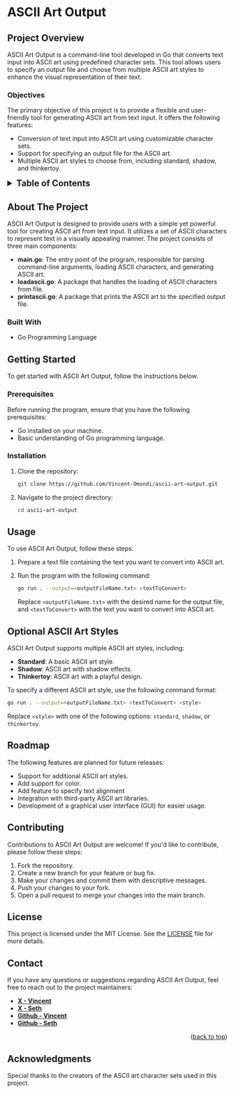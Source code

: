 # ASCII Art Output

## Project Overview

ASCII Art Output is a command-line tool developed in Go that converts text input into ASCII art using predefined character sets. This tool allows users to specify an output file and choose from multiple ASCII art styles to enhance the visual representation of their text.

### Objectives

The primary objective of this project is to provide a flexible and user-friendly tool for generating ASCII art from text input. It offers the following features:

- Conversion of text input into ASCII art using customizable character sets.
- Support for specifying an output file for the ASCII art.
- Multiple ASCII art styles to choose from, including standard, shadow, and thinkertoy.


<!-- TABLE OF CONTENTS -->
<details>
  <summary style="font-weight: bold; font-size: 1.4em;" >Table of Contents</summary>
  <ol>
    <li>
      <a href="#about-the-project">About The Project</a>
      <ul>
        <li><a href="#built-with">Built With</a></li>
      </ul>
    </li>
    <li>
      <a href="#getting-started">Getting Started</a>
      <ul>
        <li><a href="#prerequisites">Prerequisites</a></li>
        <li><a href="#installation">Installation</a></li>
      </ul>
    </li>
    <li><a href="#usage">Usage</a></li>
    <li><a href="#optional-ascii-art-styles">Optional ASCII Art Styles</a></li>
    <li><a href="#roadmap">Roadmap</a></li>
    <li><a href="#contributing">Contributing</a></li>
    <li><a href="#license">License</a></li>
    <li><a href="#contact">Contact</a></li>
    <li><a href="#acknowledgments">Acknowledgments</a></li>
  </ol>
</details>


## About The Project

ASCII Art Output is designed to provide users with a simple yet powerful tool for creating ASCII art from text input. It utilizes a set of ASCII characters to represent text in a visually appealing manner. The project consists of three main components:

- **main.go**: The entry point of the program, responsible for parsing command-line arguments, loading ASCII characters, and generating ASCII art.
- **loadascii.go**: A package that handles the loading of ASCII characters from file.
- **printascii.go**: A package that prints the ASCII art to the specified output file.

### Built With

- Go Programming Language

## Getting Started

To get started with ASCII Art Output, follow the instructions below.

### Prerequisites

Before running the program, ensure that you have the following prerequisites:

- Go installed on your machine.
- Basic understanding of Go programming language.

### Installation

1. Clone the repository:

    ```sh
    git clone https://github.com/Vincent-Omondi/ascii-art-output.git
    ```

2. Navigate to the project directory:

    ```sh
    cd ascii-art-output
    ```

## Usage

To use ASCII Art Output, follow these steps:

1. Prepare a text file containing the text you want to convert into ASCII art.

2. Run the program with the following command:

    ```sh
    go run . --output=<outputFileName.txt> <textToConvert>
    ```

    Replace `<outputFileName.txt>` with the desired name for the output file, and `<textToConvert>` with the text you want to convert into ASCII art.

## Optional ASCII Art Styles

ASCII Art Output supports multiple ASCII art styles, including:

- **Standard**: A basic ASCII art style.
- **Shadow**: ASCII art with shadow effects.
- **Thinkertoy**: ASCII art with a playful design.

To specify a different ASCII art style, use the following command format:

```sh
go run . --output=<outputFileName.txt> <textToConvert> <style>
```

Replace `<style>` with one of the following options: `standard`, `shadow`, or `thinkertoy`.

## Roadmap

The following features are planned for future releases:

- Support for additional ASCII art styles.
- Add support for color.
- Add feature to specify text alignment
- Integration with third-party ASCII art libraries.
- Development of a graphical user interface (GUI) for easier usage.

## Contributing

Contributions to ASCII Art Output are welcome! If you'd like to contribute, please follow these steps:

1. Fork the repository.
2. Create a new branch for your feature or bug fix.
3. Make your changes and commit them with descriptive messages.
4. Push your changes to your fork.
5. Open a pull request to merge your changes into the main branch.

## License

This project is licensed under the MIT License. See the [LICENSE](LICENSE) file for more details.

## Contact

If you have any questions or suggestions regarding ASCII Art Output, feel free to reach out to the project maintainers:


- **[X - Vincent](https://tweeter.com/vinomondi_1)**
- **[X - Seth](https://tweeter.com/seth)**
- **[Github - Vincent](https://github.com/Vincent-Omondi/)**
- **[Github - Seth](https://github.com/aTHOOH)**

<p align="right">(<a href="#math-skills">back to top</a>)</p>


## Acknowledgments

Special thanks to the creators of the ASCII art character sets used in this project.

